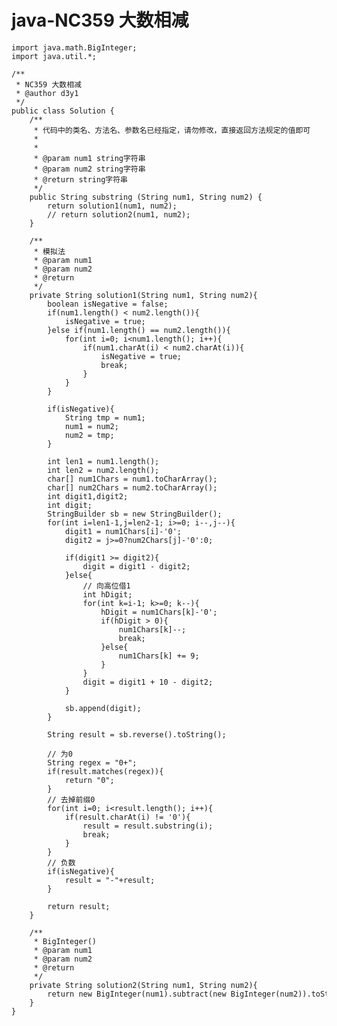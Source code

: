 # java-NC359 大数相减


    import java.math.BigInteger;
    import java.util.*;
    
    /**
     * NC359 大数相减
     * @author d3y1
     */
    public class Solution {
        /**
         * 代码中的类名、方法名、参数名已经指定，请勿修改，直接返回方法规定的值即可
         *
         *
         * @param num1 string字符串
         * @param num2 string字符串
         * @return string字符串
         */
        public String substring (String num1, String num2) {
            return solution1(num1, num2);
            // return solution2(num1, num2);
        }
    
        /**
         * 模拟法
         * @param num1
         * @param num2
         * @return
         */
        private String solution1(String num1, String num2){
            boolean isNegative = false;
            if(num1.length() < num2.length()){
                isNegative = true;
            }else if(num1.length() == num2.length()){
                for(int i=0; i<num1.length(); i++){
                    if(num1.charAt(i) < num2.charAt(i)){
                        isNegative = true;
                        break;
                    }
                }
            }
    
            if(isNegative){
                String tmp = num1;
                num1 = num2;
                num2 = tmp;
            }
    
            int len1 = num1.length();
            int len2 = num2.length();
            char[] num1Chars = num1.toCharArray();
            char[] num2Chars = num2.toCharArray();
            int digit1,digit2;
            int digit;
            StringBuilder sb = new StringBuilder();
            for(int i=len1-1,j=len2-1; i>=0; i--,j--){
                digit1 = num1Chars[i]-'0';
                digit2 = j>=0?num2Chars[j]-'0':0;
    
                if(digit1 >= digit2){
                    digit = digit1 - digit2;
                }else{
                    // 向高位借1
                    int hDigit;
                    for(int k=i-1; k>=0; k--){
                        hDigit = num1Chars[k]-'0';
                        if(hDigit > 0){
                            num1Chars[k]--;
                            break;
                        }else{
                            num1Chars[k] += 9;
                        }
                    }
                    digit = digit1 + 10 - digit2;
                }
    
                sb.append(digit);
            }
    
            String result = sb.reverse().toString();
    
            // 为0
            String regex = "0+";
            if(result.matches(regex)){
                return "0";
            }
            // 去掉前缀0
            for(int i=0; i<result.length(); i++){
                if(result.charAt(i) != '0'){
                    result = result.substring(i);
                    break;
                }
            }
            // 负数
            if(isNegative){
                result = "-"+result;
            }
    
            return result;
        }
    
        /**
         * BigInteger()
         * @param num1
         * @param num2
         * @return
         */
        private String solution2(String num1, String num2){
            return new BigInteger(num1).subtract(new BigInteger(num2)).toString();
        }
    }

  

